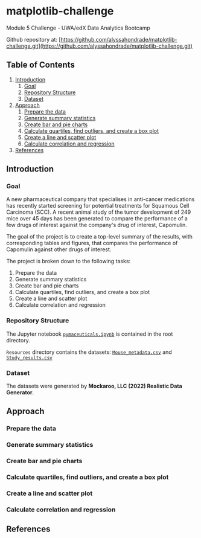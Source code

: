 # matplotlib-challenge
Module 5 Challenge - UWA/edX Data Analytics Bootcamp

Github repository at: [https://github.com/alyssahondrade/matplotlib-challenge.git](https://github.com/alyssahondrade/matplotlib-challenge.git)

## Table of Contents
1. [Introduction](https://github.com/alyssahondrade/matplotlib-challenge/blob/main/README.md#introduction)
    1. [Goal](https://github.com/alyssahondrade/matplotlib-challenge/blob/main/README.md#goal)
    2. [Repository Structure](https://github.com/alyssahondrade/matplotlib-challenge/blob/main/README.md#repository-structure)
    3. [Dataset](https://github.com/alyssahondrade/matplotlib-challenge/blob/main/README.md#dataset)
2. [Approach](https://github.com/alyssahondrade/matplotlib-challenge/blob/main/README.md#approach)
    1. [Prepare the data](https://github.com/alyssahondrade/matplotlib-challenge/blob/main/README.md#prepare-the-data)
    2. [Generate summary statistics](https://github.com/alyssahondrade/matplotlib-challenge/blob/main/README.md#generate-summary-statistics)
    3. [Create bar and pie charts](https://github.com/alyssahondrade/matplotlib-challenge/blob/main/README.md#create-bar-and-pie-charts)
    4. [Calculate quartiles, find outliers, and create a box plot](https://github.com/alyssahondrade/matplotlib-challenge/blob/main/README.md#calculate-quartiles-find-outliers-and-create-a-box-plot)
    5. [Create a line and scatter plot](https://github.com/alyssahondrade/matplotlib-challenge/blob/main/README.md#create-a-line-and-scatter-plot)
    6. [Calculate correlation and regression](https://github.com/alyssahondrade/matplotlib-challenge/blob/main/README.md#calculate-correlation-and-regression)
3. [References](https://github.com/alyssahondrade/matplotlib-challenge/blob/main/README.md#references)

## Introduction
### Goal
A new pharmaceutical company that specialises in anti-cancer medications has recently started screening for potential treatments for Squamous Cell Carcinoma (SCC). A recent animal study of the tumor development of 249 mice over 45 days has been generated to compare the performance of a few drugs of interest against the company's drug of interest, Capomulin.

The goal of the project is to create a top-level summary of the results, with corresponding tables and figures, that compares the performance of Capomulin against other drugs of interest.

The project is broken down to the following tasks:
1. Prepare the data
2. Generate summary statistics
3. Create bar and pie charts
4. Calculate quartiles, find outliers, and create a box plot
5. Create a line and scatter plot
6. Calculate correlation and regression

### Repository Structure
The Jupyter notebook [`pymaceuticals.ipynb`](https://github.com/alyssahondrade/matplotlib-challenge/blob/main/pymaceuticals.ipynb) is contained in the root directory.

`Resources` directory contains the datasets: [`Mouse_metadata.csv`](https://github.com/alyssahondrade/matplotlib-challenge/blob/main/Resources/Mouse_metadata.csv) and [`Study_results.csv`](https://github.com/alyssahondrade/matplotlib-challenge/blob/main/Resources/Study_results.csv)

### Dataset
The datasets were generated by **Mockaroo, LLC (2022) Realistic Data Generator**.

## Approach
### Prepare the data

### Generate summary statistics

### Create bar and pie charts

### Calculate quartiles, find outliers, and create a box plot

### Create a line and scatter plot

### Calculate correlation and regression

## References
